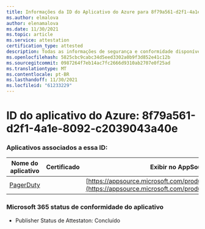 ```yaml
---
title: Informações da ID do Aplicativo do Azure para 8f79a561-d2f1-4a1e-8092-c2039043a40e
ms.author: elmalova
author: elenamalova
ms.date: 11/30/2021
ms.topic: article
ms.service: attestation
certification_type: attested
description: Todas as informações de segurança e conformidade disponíveis para 8f79a561-d2f1-4a1e-8092-c2039043a40e.
ms.openlocfilehash: 5825cbc9cabc34d5eed3302a0b9f3d852e41c12b
ms.sourcegitcommit: 0987264f7eb14ac7fc2666d9310ab2707e0f25ad
ms.translationtype: MT
ms.contentlocale: pt-BR
ms.lasthandoff: 11/30/2021
ms.locfileid: "61233229"
---
```

# <a name="azure-app-id-8f79a561-d2f1-4a1e-8092-c2039043a40e"></a>ID do aplicativo do Azure: 8f79a561-d2f1-4a1e-8092-c2039043a40e


### <a name="apps-associated-with-this-id"></a>Aplicativos associados a essa ID:
| **Nome do aplicativo** | **Certificado** | **Exibir no AppSource** |
|--------------|---------------|-----------------------|
| [PagerDuty](https://docs.microsoft.com/microsoft-365-app-certification/forward/WA200001637) |  | [https://appsource.microsoft.com/product/office/WA200001637](https://appsource.microsoft.com/product/office/WA200001637) |

### <a name="microsoft-365-app-compliance-status"></a>Microsoft 365 status de conformidade do aplicativo
- Publisher Status de Attestaton: Concluído
